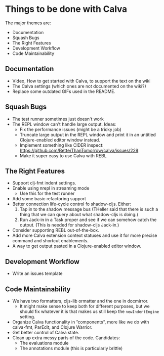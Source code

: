 # Things to be done with Calva

The major themes are:
* Documentation
* Squash Bugs
* The Right Features
* Development Workflow
* Code Maintainability

## Documentation
* Video, How to get started with Calva, to support the text on the wiki
* The Calva settings (which ones are not documented on the wiki?)
* Replace some outdated GIFs used in the README.

## Squash Bugs
* The test runner sometimes just doesn't work
* The REPL window can't handle large output. Ideas:
  * Fix the performance issues (might be a tricky job)
  * Truncate large output in the REPL window and print it in an untitled Clojure-enabled editor window instead.
  * Implement something like CIDER inspect: https://github.com/BetterThanTomorrow/calva/issues/228
  * Make it super easy to use Calva with REBL

## The Right Features
* Support clj-fmt indent settings.
* Enable using nrepl in streaming mode
  * Use this for the test runner
* Add some basic refactoring support
* Better connection life-cycle control fo shadow-cljs. Either:
  1. Tap in to the shadow message bus (THeller said that there is such a thing that we can query about what shadow-cljs is doing.)
  1. Run Jack-in in a Task proper and see if we can somehow catch the output. (This is needed for shadow-cljs Jack-in.)
* Consider supporting REBL out-of-the-box.
* Add more Calva extension context statuses and use it for more precise command and shortcut enablements.
* A way to get output pasted in a Clojure-enabled editor window.

## Development Workflow
* Write an issues template

## Code Maintainability
* We have two formatters, cljs-lib ormatter and the one in docmirror.
  * It might make sense to keep both for different purposes, but we should fix whatever it is that makes us still keep the `newIndentEngine` setting.
* Organize Calva functionality in ”components”, more like we do with calva-fmt, ParEdit, and Clojure Warrior.
* Get better control of Calva state.
* Clean up extra messy parts of the code. Candidates:
  * The evaluations module
  * The annotations module (this is particularly brittle)
